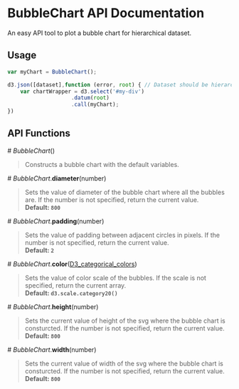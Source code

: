 # BubbleChart API Documentation

An easy API tool to plot a bubble chart for hierarchical dataset.

## Usage

```javascript
var myChart = BubbleChart();

d3.json([dataset],function (error, root) { // Dataset should be hierarchical
	var chartWrapper = d3.select('#my-div')
	                .datum(root) 
	                .call(myChart);
})

```

## API Functions

\# *BubbleChart*()
> Constructs a bubble chart with the default variables.


\# *BubbleChart*.**diameter**(number)
> Sets the value of diameter of the bubble chart where all the bubbles are.
> If the number is not specified, return the current value.
<br />**Default: `800`**


\# *BubbleChart*.**padding**(number)
> Sets the value of padding between adjacent circles in pixels.
> If the number is not specified, return the current value.
<br />**Default: `2`**


\# *BubbleChart*.**color**([D3_categorical_colors](https://github.com/mbostock/d3/wiki/Ordinal-Scales#categorical-colors)) 
> Sets the value of color scale of the bubbles.
> If the scale is not specified, return the current array.
<br />**Default: `d3.scale.category20()`**


\# *BubbleChart*.**height**(number)
> Sets the current value of height of the svg where the bubble chart is consturcted.
> If the number is not specified, return the current value.
<br />**Default: `800`**


\# *BubbleChart*.**width**(number)
> Sets the current value of width of the svg where the bubble chart is consturcted.
> If the number is not specified, return the current value.
<br />**Default: `800`**